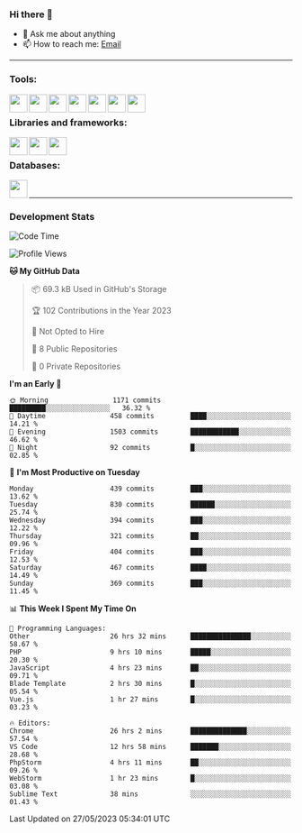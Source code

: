 ### Hi there 👋

- 💬 Ask me about anything
- 📫 How to reach me: [Email]

---

### Tools:
<img align='left' height="32" width="32" src="https://cdn.jsdelivr.net/npm/simple-icons@4.8.0/icons/phpstorm.svg" />
<img align='left' height="32" width="32" src="https://cdn.jsdelivr.net/npm/simple-icons@4.8.0/icons/webstorm.svg" />
<img align='left' height="32" width="32" src="https://cdn.jsdelivr.net/npm/simple-icons@4.8.0/icons/visualstudiocode.svg" />
<img align='left' height="32" width="32" src="https://cdn.jsdelivr.net/npm/simple-icons@4.8.0/icons/sublimetext.svg" />
<img align='left' height="32" width="32" src="https://cdn.jsdelivr.net/npm/simple-icons@4.8.0/icons/laragon.svg" />
<img align='left' height="32" width="32" src="https://cdn.jsdelivr.net/npm/simple-icons@4.8.0/icons/docker.svg" />
<img align='left' height="32" width="32" src="https://cdn.jsdelivr.net/npm/simple-icons@4.8.0/icons/amazonaws.svg" />
<br>

### Libraries and frameworks:
<img align='left' height="32" width="32" src="https://cdn.jsdelivr.net/npm/simple-icons@4.8.0/icons/laravel.svg" />
<img align='left' height="32" width="32" src="https://cdn.jsdelivr.net/npm/simple-icons@4.8.0/icons/vue-dot-js.svg" />
<img align='left' height="32" width="32" src="https://cdn.jsdelivr.net/npm/simple-icons@4.8.0/icons/jquery.svg" />
<br>

### Databases:
<img align='left' height="32" width="32" src="https://cdn.jsdelivr.net/npm/simple-icons@4.8.0/icons/mysql.svg" />
<br>

---
### Development Stats
<!--START_SECTION:waka-->
![Code Time](http://img.shields.io/badge/Code%20Time-1%2C664%20hrs%2041%20mins-blue)

![Profile Views](http://img.shields.io/badge/Profile%20Views-0-blue)

**🐱 My GitHub Data** 

> 📦 69.3 kB Used in GitHub's Storage 
 > 
> 🏆 102 Contributions in the Year 2023
 > 
> 🚫 Not Opted to Hire
 > 
> 📜 8 Public Repositories 
 > 
> 🔑 0 Private Repositories 
 > 
**I'm an Early 🐤** 

```text
🌞 Morning                1171 commits        █████████░░░░░░░░░░░░░░░░   36.32 % 
🌆 Daytime                458 commits         ████░░░░░░░░░░░░░░░░░░░░░   14.21 % 
🌃 Evening                1503 commits        ████████████░░░░░░░░░░░░░   46.62 % 
🌙 Night                  92 commits          █░░░░░░░░░░░░░░░░░░░░░░░░   02.85 % 
```
📅 **I'm Most Productive on Tuesday** 

```text
Monday                   439 commits         ███░░░░░░░░░░░░░░░░░░░░░░   13.62 % 
Tuesday                  830 commits         ██████░░░░░░░░░░░░░░░░░░░   25.74 % 
Wednesday                394 commits         ███░░░░░░░░░░░░░░░░░░░░░░   12.22 % 
Thursday                 321 commits         ██░░░░░░░░░░░░░░░░░░░░░░░   09.96 % 
Friday                   404 commits         ███░░░░░░░░░░░░░░░░░░░░░░   12.53 % 
Saturday                 467 commits         ████░░░░░░░░░░░░░░░░░░░░░   14.49 % 
Sunday                   369 commits         ███░░░░░░░░░░░░░░░░░░░░░░   11.45 % 
```


📊 **This Week I Spent My Time On** 

```text
💬 Programming Languages: 
Other                    26 hrs 32 mins      ███████████████░░░░░░░░░░   58.67 % 
PHP                      9 hrs 10 mins       █████░░░░░░░░░░░░░░░░░░░░   20.30 % 
JavaScript               4 hrs 23 mins       ██░░░░░░░░░░░░░░░░░░░░░░░   09.71 % 
Blade Template           2 hrs 30 mins       █░░░░░░░░░░░░░░░░░░░░░░░░   05.54 % 
Vue.js                   1 hr 27 mins        █░░░░░░░░░░░░░░░░░░░░░░░░   03.23 % 

🔥 Editors: 
Chrome                   26 hrs 2 mins       ██████████████░░░░░░░░░░░   57.54 % 
VS Code                  12 hrs 58 mins      ███████░░░░░░░░░░░░░░░░░░   28.68 % 
PhpStorm                 4 hrs 11 mins       ██░░░░░░░░░░░░░░░░░░░░░░░   09.26 % 
WebStorm                 1 hr 23 mins        █░░░░░░░░░░░░░░░░░░░░░░░░   03.08 % 
Sublime Text             38 mins             ░░░░░░░░░░░░░░░░░░░░░░░░░   01.43 % 
```


 Last Updated on 27/05/2023 05:34:01 UTC
<!--END_SECTION:waka-->

[huyviet]: https://huyviet.vn/
[EMAIl]: https://mail.google.com/mail/u/0/?fs=1&tf=cm&source=mailto&to=huynguyenviet0110@gmail.com
